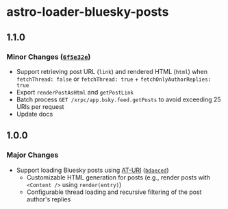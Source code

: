 # astro-loader-bluesky-posts

## 1.1.0

### Minor Changes ([`6f5e32e`](https://github.com/lin-stephanie/astro-loaders/commit/6f5e32edf6b68a160eed1a218c558d641933f969))

- Support retrieving post URL (`link`) and rendered HTML (`html`) when `fetchThread: false` or `fetchThread: true` + `fetchOnlyAuthorReplies: true`
- Export `renderPostAsHtml` and `getPostLink`
- Batch process `GET /xrpc/app.bsky.feed.getPosts` to avoid exceeding 25 URIs per request
- Update docs

## 1.0.0

### Major Changes

- Support loading Bluesky posts using [AT-URI](https://atproto.com/specs/at-uri-scheme) ([`bdaeced`](https://github.com/lin-stephanie/astro-loaders/commit/bdaeced70ec65483c742f199d7a15a620d89c138))
  - Customizable HTML generation for posts (e.g., render posts with `<Content />` using `render(entry)`)
  - Configurable thread loading and recursive filtering of the post author's replies

